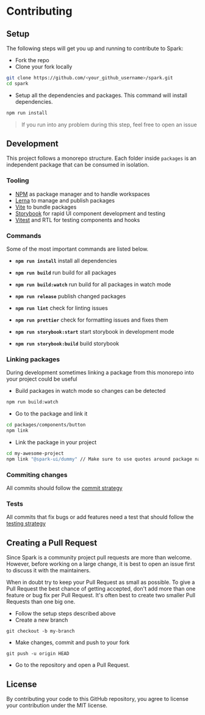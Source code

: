 # Contributing

## Setup

The following steps will get you up and running to contribute to Spark:

- Fork the repo
- Clone your fork locally

```sh
git clone https://github.com/<your_github_username>/spark.git
cd spark
```

- Setup all the dependencies and packages. This command will install dependencies.

```sh
npm run install
```

> If you run into any problem during this step, feel free to open an issue

## Development

This project follows a monorepo structure. Each folder inside `packages` is an independent package that can be consumed in isolation.

### Tooling

- [NPM](https://www.npmjs.com/) as package manager and to handle workspaces
- [Lerna](https://github.com/lerna/lerna) to manage and publish packages
- [Vite](https://vitejs.dev/) to bundle packages
- [Storybook](https://storybook.js.org/) for rapid UI component development and testing
- [Vitest](https://vitest.dev/) and RTL for testing components and hooks

### Commands

Some of the most important commands are listed below.

- **`npm run install`** install all dependencies

- **`npm run build`** run build for all packages

- **`npm run build:watch`** run build for all packages in watch mode

- **`npm run release`** publish changed packages

- **`npm run lint`** check for linting issues

- **`npm run prettier`** check for formatting issues and fixes them

- **`npm run storybook:start`** start storybook in development mode

- **`npm run storybook:build`** build storybook

### Linking packages

During development sometimes linking a package from this monorepo into your project could be useful

- Build packages in watch mode so changes can be detected

```sh
npm run build:watch
```

- Go to the package and link it

```sh
cd packages/components/button
npm link
```

- Link the package in your project

```sh
cd my-awesome-project
npm link "@spark-ui/dummy" // Make sure to use quotes around package name
```

### Commiting changes

All commits should follow the [commit strategy](https://sparkui.vercel.app/?path=/docs/contributing-commit--docs)

### Tests

All commits that fix bugs or add features need a test that should follow the [testing strategy](https://sparkui.vercel.app/?path=/docs/contributing-testing--docs)

## Creating a Pull Request

Since Spark is a community project pull requests are more than welcome. However, before working on a large change, it is best to open an issue first to discuss it with the maintainers.

When in doubt try to keep your Pull Request as small as possible. To give a Pull Request the best chance of getting accepted, don't add more than one feature or bug fix per Pull Request. It's often best to create two smaller Pull Requests than one big one.

- Follow the setup steps described above
- Create a new branch

```
git checkout -b my-branch
```

- Make changes, commit and push to your fork

```
git push -u origin HEAD
```

- Go to the repository and open a Pull Request.

## License

By contributing your code to this GitHub repository, you agree to license your contribution under the MIT license.
